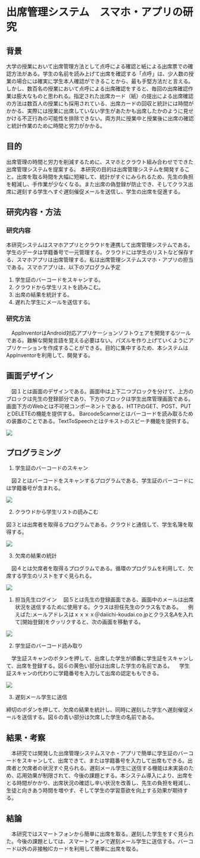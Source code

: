 # 出席管理システム　スマホ・アプリの研究

## 背景

 大学の授業において出席管理方法として点呼による確認と紙による出席票での確認方法がある。学生の名前を読み上げて出席を確認する「点呼」は、少人数の授業の場合には確実に学生本人確認ができることから、最も手堅方法だと言える。しかし、数百名の授業において点呼による出席確認をすると、毎回の出席確認作業は膨大なものと思われる。指定された出席カード（紙）の提出による出席確認の方法は数百人の授業にも採用されている、出席カードの回収と統計には時間がかかる、実際には授業に出席していない学生があたかも出席したかのように見せかける不正行為の可能性を排除できない。両方共に授業中と授業後に出席の確認と統計作業のために時間と労力がかかる。
　
　
## 目的
 出席管理の時間と労力を削減するために、スマホとクラウト組み合わせでできた出席管理システムを提案する。
本研究の目的は出席管理システムを開発すること。出席を取る時間を大幅に短縮して、統計がすぐにみられるため、先生の負担を軽減し、手作業が少なくなる。また出席の偽登録が防止でき、そしてクラス出席に遅刻する学生へすぐ遅刻催促メールを送信し、学生の出席を促進する。

## 研究内容・方法

### 研究内容

 本研究システムはスマホアプリとクラウドを連携して出席管理システムである。学生のデータは学籍番号で一元管理する。クラウドには学生のリストなど保存する、スマホアプリは出席管理する。私は出席管理システムスマホ・アプリの担当である。スマホアプリは、以下のプログラム予定
1. 学生証のバーコードをスキャンする。
2. クラウドから学生リストを読みこむ。
3. 出席の結果を統計する。
4. 遅れた学生にメールを送信する。

### 研究方法

　AppInventorはAndroid対応アプリケーションソフトウェアを開発するツールである。難解な開発言語を覚える必要はない。パズルを作り上げていくようにアプリケーションを作成することができる。目的に集中するため、本システムはAppInventorを利用して、開発する。

## 画面デザイン

　図１とは画面のデザインである。画面中は上下二つブロックを分けて、上方のブロックは先生の登録部分であり、下方のブロックは学生出席管理画面である。画面下方のWebとは不可視コンポーネントである、HTTPのGET、POST、PUTとDELETEの機能を提供する。
 BarcodeScannerとはバーコードを読み取るための装置のことである。TextToSpeechとはテキストのスピーチ機能を提供する。

![](./image1.png)

## プログラミング
1. 学生証のバーコードのスキャン

　図２とはバーコードをスキャンするプログラムである、学生証のバーコードには学籍番号が含まれる。
 

![](./image2.png)

2. クラウドから学生リストの読みこむ

 図３とは出席者を取得るプログラムである。クラウドと通信して、学生名簿を取得する。


![](./image3.png)

3.  欠席の結果の統計

　図４とは欠席者を取得るプログラムである。循環のプログラムを利用して、欠席する学生のリストをすぐ見られる。
 
![](./image4.png)

1. 担当先生ログイン
　図５とは先生の登録画面である、画面中のメールは出席状況を送信するために使用する。クラスは担任先生のクラス名である。
　例えばた:メールアドレスはｘｘｘｘ＠daiichi-koudai.co.jpとクラス名Aを入れて[開始登録]をクッリクすると、次の画面を移動する。
 
![](./image5.png)

2. 学生証のバーコード読み取り

　学生証スキャンのボタンを押して、出席した学生が順番に学生証をスキャンして、出席を登録する。図６の黄色い部分は出席した学生の名前である。
　学生証スキャンの代わりに学籍番号を入力して出席の認定ももできる。
 
![](./iamge6.png)

3. 遅刻メール学生に送信

締切のボダンを押して、欠席の結果を統計し、同時に遅刻した学生へ遅刻催促メールを送信する。図６の青い部分は欠席した学生の名前である。　
　　　　　　　
## 結果・考察

　本研究では開発した出席管理システムスマホ・アプリで簡単に学生証のバーコードをスキャンして、出席できて、または学籍番号を入力して出席もできる。出席者と欠席者の状況すぐ見られる。遅刻メール学生に送信する機能は未実装のため、応用効果が制限されて、今後の課題とする。本システム導入により、出席をとる時間がかかり、出席状況の確認し辛い状況を改善し、先生の負担を軽減し、生徒と向きあう時間を増やす、そして学生の学習意欲を向上する効果が期待する。

## 結論

　本研究ではスマートフォンから簡単に出席を取る。遅刻した学生をすぐ見られた。今後の課題としては、スマートフォンで遅刻メール学生に送信する。バーコード以外の非接触ICカードを利用して簡単に出席を取る。



